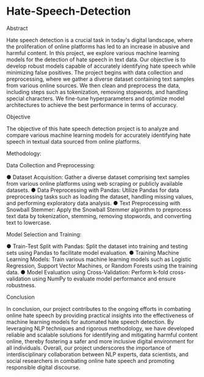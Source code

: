 # Hate-Speech-Detection
Abstract  

Hate speech detection is a crucial task in today's digital landscape, where
the proliferation of online platforms has led to an increase in abusive and
harmful content. In this project, we explore various machine learning
models for the detection of hate speech in text data. Our objective is to
develop robust models capable of accurately identifying hate speech
while minimizing false positives.
The project begins with data collection and preprocessing, where we
gather a diverse dataset containing text samples from various online
sources. We then clean and preprocess the data, including steps such as
tokenization, removing stopwords, and handling special characters.
We fine-tune hyperparameters and optimize model architectures to
achieve the best performance in terms of accuracy.

Objective  

The objective of this hate speech detection project is to analyze and
compare various machine learning models for accurately identifying
hate speech in textual data sourced from online platforms.

Methodology:  

Data Collection and Preprocessing:  

● Dataset Acquisition: Gather a diverse dataset comprising text
samples from various online platforms using web scraping or
publicly available datasets.
● Data Preprocessing with Pandas: Utilize Pandas for data
preprocessing tasks such as loading the dataset, handling missing
values, and performing exploratory data analysis.
● Text Preprocessing with Snowball Stemmer: Apply the
Snowball Stemmer algorithm to preprocess text data by
tokenization, stemming, removing stopwords, and converting text
to lowercase.  

Model Selection and Training:  

● Train-Test Split with Pandas: Split the dataset into training and
testing sets using Pandas to facilitate model evaluation.
● Training Machine Learning Models: Train various machine
learning models such as Logistic Regression, Support Vector
Machines, or Random Forests using the training data.
● Model Evaluation using Cross-Validation: Perform k-fold
cross-validation using NumPy to evaluate model performance and
ensure robustness.  

Conclusion 

In conclusion, our project contributes to the ongoing efforts in
combating online hate speech by providing practical insights into the
effectiveness of machine learning models for automated hate speech
detection. By leveraging NLP techniques and rigorous methodology, we
have developed reliable and scalable solutions for identifying and
mitigating harmful content online, thereby fostering a safer and more
inclusive digital environment for all individuals.
Overall, our project underscores the importance of interdisciplinary
collaboration between NLP experts, data scientists, and social
researchers in combating online hate speech and promoting responsible
digital discourse.
